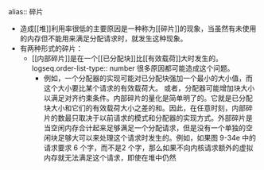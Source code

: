 alias:: 碎片

- 造成[[堆]]利用率很低的主要原因是一种称为[[碎片]]的现象，当虽然有未使用的内存但不能用来满足分配请求时，就发生这种现象。
- 有两种形式的碎片：
	- [[内部碎片]]是在一个[[已分配块]]比[[有效载荷]]大时发生的。
	  logseq.order-list-type:: number
	  很多原因都可能造成这个问题。
		- 例如，一个分配器的实现可能对已分配块强加一个最小的大小值，而这个大小要比某个请求的有效载荷大。
		  或者，分配器可能增加块大小以满足对齐约束条件。内部碎片的量化是简单明了的。它就是已分配块大小和它们的有效载荷大小之差的和。因此，在任意时刻，内部碎片的数最只取决于以前请求的模式和分配器的实现方式。外部碎片是当空闲内存合计起来足够满足一个分配请求，但是没有一个单独的空闲块足够大可以来处理这个请求时发生的。例如，如果图 9-34e 中的请求要求 6 个字，而不是2 个字，那么如果不向内核请求额外的虚拟内存就无法满足这个请求，即使在堆中仍然